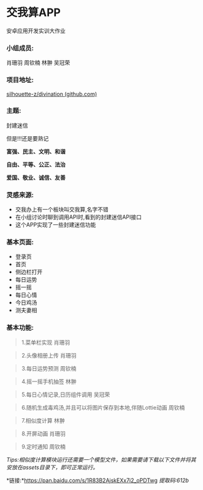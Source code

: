 # 交我算APP

安卓应用开发实训大作业

### 小组成员:

肖珊羽 周钦楠 林翀 吴冠荣



### 项目地址:

[silhouette-z/divination (github.com)](https://github.com/silhouette-z/divination)



### 主题:

封建迷信

但是!!!还是要熟记

**富强、民主、文明、和谐**

**自由、平等、公正、法治**

**爱国、敬业、诚信、友善**



### 灵感来源:

- 交我办上有一个板块叫交我算,名字不错
- 在小组讨论时聊到调用API时,看到的封建迷信API接口
- 这个APP实现了一些封建迷信功能



### 基本页面:
- 登录页
- 首页
- 侧边栏打开
- 每日运势
- 摇一摇
- 每日心情
- 今日鸡汤
- 测夫妻相


### 基本功能:

> 1.菜单栏实现  肖珊羽

> 2.头像相册上传 肖珊羽

> 3.每日运势预测 周钦楠

> 4.摇一摇手机抽签 林翀

> 5.每日心情记录,日历组件调用 吴冠荣

> 6.随机生成毒鸡汤,并且可以将图片保存到本地,伴随Lottie动画 周钦楠

> 7.相似度计算 林翀

> 8.开屏动画 肖珊羽

> 9.定时通知 周钦楠


*Tips:相似度计算模块运行还需要一个模型文件，如果需要请下载以下文件并将其安放在assets目录下，即可正常运行。*

*链接:*https://pan.baidu.com/s/1R83B2AjskEXx7i2_oPDTwg
*提取码:612b*

